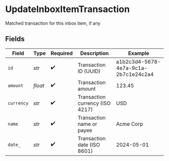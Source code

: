 # UpdateInboxItemTransaction

Matched transaction for this inbox item, if any


## Fields

| Field                                | Type                                 | Required                             | Description                          | Example                              |
| ------------------------------------ | ------------------------------------ | ------------------------------------ | ------------------------------------ | ------------------------------------ |
| `id`                                 | *str*                                | :heavy_check_mark:                   | Transaction ID (UUID)                | a1b2c3d4-5678-4e7a-9c1a-2b7c1e24c2a4 |
| `amount`                             | *float*                              | :heavy_check_mark:                   | Transaction amount                   | 123.45                               |
| `currency`                           | *str*                                | :heavy_check_mark:                   | Transaction currency (ISO 4217)      | USD                                  |
| `name`                               | *str*                                | :heavy_check_mark:                   | Transaction name or payee            | Acme Corp                            |
| `date_`                              | *str*                                | :heavy_check_mark:                   | Transaction date (ISO 8601)          | 2024-05-01                           |